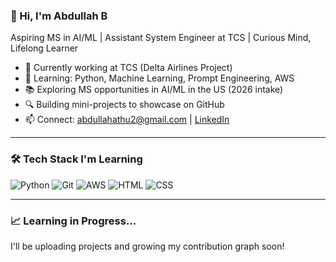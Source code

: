 ### 👋 Hi, I'm Abdullah B  
Aspiring MS in AI/ML | Assistant System Engineer at TCS | Curious Mind, Lifelong Learner

- 💼 Currently working at TCS (Delta Airlines Project)
- 🌱 Learning: Python, Machine Learning, Prompt Engineering, AWS
- 📚 Exploring MS opportunities in AI/ML in the US (2026 intake)
- 🔍 Building mini-projects to showcase on GitHub
- 📫 Connect: [abdullahathu2@gmail.com](mailto:abdullahathu2@gmail.com) | [LinkedIn](https://www.linkedin.com/in/abdullah-b-1859b5191/)

---

### 🛠️ Tech Stack I'm Learning
![Python](https://img.shields.io/badge/-Python-333333?style=flat&logo=python)
![Git](https://img.shields.io/badge/-Git-333333?style=flat&logo=git)
![AWS](https://img.shields.io/badge/-AWS-333333?style=flat&logo=amazon-aws)
![HTML](https://img.shields.io/badge/-HTML-333333?style=flat&logo=html5)
![CSS](https://img.shields.io/badge/-CSS-333333?style=flat&logo=css3)

---

### 📈 Learning in Progress...
I'll be uploading projects and growing my contribution graph soon!
